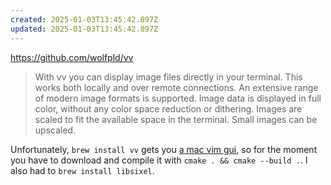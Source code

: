 ```yaml
---
created: 2025-01-03T13:45:42.897Z
updated: 2025-01-03T13:45:42.897Z
---
```

https://github.com/wolfpld/vv

> With vv you can display image files directly in your terminal. This works both locally and over remote connections. An extensive range of modern image formats is supported. Image data is displayed in full color, without any color space reduction or dithering. Images are scaled to fit the available space in the terminal. Small images can be upscaled.

Unfortunately, `brew install vv` gets you [a mac vim gui](https://github.com/vv-vim/vv), so for the moment you have to download and compile it with `cmake . && cmake --build .`. I also had to `brew install libsixel`.
